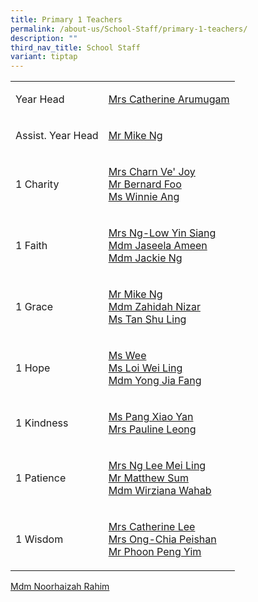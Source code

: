 ```yaml
---
title: Primary 1 Teachers
permalink: /about-us/School-Staff/primary-1-teachers/
description: ""
third_nav_title: School Staff
variant: tiptap
---
```

<table>
<tbody>
<tr>
<td rowspan="1" colspan="1">
<p>Year Head</p>
</td>
<td rowspan="1" colspan="1">
<p><a href="a_catherine@moe.edu.sg" rel="noopener noreferrer nofollow" target="_blank">Mrs Catherine Arumugam</a>
</p>
</td>
</tr>
<tr>
<td rowspan="1" colspan="1">
<p>Assist. Year Head</p>
</td>
<td rowspan="1" colspan="1">
<p><a href="ng_cheong_zsen@moe.edu.sg" rel="noopener noreferrer nofollow" target="_blank">Mr Mike Ng</a>
</p>
</td>
</tr>
<tr>
<td rowspan="1" colspan="1">
<p>1 Charity</p>
</td>
<td rowspan="1" colspan="1">
<p><a href="ong_ve_joy@moe.edu.sg" rel="noopener noreferrer nofollow" target="_blank">Mrs Charn&nbsp;Ve'&nbsp;Joy</a> 
<br><a href="foo_kwee_joo_bernard@moe.edu.sg" rel="noopener noreferrer nofollow" target="_blank">Mr&nbsp;Bernard&nbsp;Foo</a> 
<br><a href="" rel="noopener noreferrer nofollow" target="_blank">Ms Winnie Ang</a>
</p>
</td>
</tr>
<tr>
<td rowspan="1" colspan="1">
<p>1 Faith</p>
</td>
<td rowspan="1" colspan="1">
<p><a href="" rel="noopener noreferrer nofollow" target="_blank">Mrs Ng-Low Yin Siang</a>&nbsp;
<br><a href="" rel="noopener noreferrer nofollow" target="_blank">Mdm Jaseela Ameen</a> 
<br><a href="ng_siew_hong_a@moe.edu.sg" rel="noopener noreferrer nofollow" target="_blank">Mdm Jackie Ng</a>
</p>
</td>
</tr>
<tr>
<td rowspan="1" colspan="1">
<p>1 Grace</p>
</td>
<td rowspan="1" colspan="1">
<p><a href="ng_cheong_zsen@moe.edu.sg" rel="noopener noreferrer nofollow" target="_blank">Mr Mike Ng</a> 
<br><a href="zahidah_mohamed_nizar@moe.edu.sg" rel="noopener noreferrer nofollow" target="_blank">Mdm Zahidah Nizar</a> 
<br><a href="tan_shuling@moe.edu.sg" rel="noopener noreferrer nofollow" target="_blank">Ms&nbsp;Tan Shu Ling</a>
</p>
</td>
</tr>
<tr>
<td rowspan="1" colspan="1">
<p>1 Hope</p>
</td>
<td rowspan="1" colspan="1">
<p><a href="wulandari_sukma_muhammad_rahiman_wee@moe.edu.sg" rel="noopener noreferrer nofollow" target="_blank">Ms Wee</a> 
<br><a href="loi_wei_ling@moe.edu.sg" rel="noopener noreferrer nofollow" target="_blank">Ms Loi&nbsp;Wei Ling</a> 
<br><a href="yong_jia_fang@moe.edu.sg" rel="noopener noreferrer nofollow" target="_blank">Mdm&nbsp;Yong Jia Fang</a>
</p>
</td>
</tr>
<tr>
<td rowspan="1" colspan="1">
<p>1 Kindness</p>
</td>
<td rowspan="1" colspan="1">
<p><a href="pang_xiao_yan@moe.edu.sg" rel="noopener noreferrer nofollow" target="_blank">Ms&nbsp;Pang&nbsp;Xiao Yan</a> 
<br><a href="" rel="noopener noreferrer nofollow" target="_blank">Mrs Pauline Leong</a> 
</p>
</td>
</tr>
<tr>
<td rowspan="1" colspan="1">
<p>1 Patience</p>
</td>
<td rowspan="1" colspan="1">
<p><a href="lee_mei_ling_a@moe.edu.sg" rel="noopener noreferrer nofollow" target="_blank">Mrs Ng Lee&nbsp;Mei Ling</a> 
<br><a href="sum_yoong_lee_matthew@moe.edu.sg" rel="noopener noreferrer nofollow" target="_blank">Mr&nbsp;Matthew&nbsp;Sum</a> 
<br><a href="wirziana_abdul_wahab@moe.edu.sg" rel="noopener noreferrer nofollow" target="_blank">Mdm&nbsp;Wirziana&nbsp;Wahab</a>
</p>
</td>
</tr>
<tr>
<td rowspan="1" colspan="1">
<p>1 Wisdom</p>
</td>
<td rowspan="1" colspan="1">
<p><a href="catherine_lee@moe.edu.sg" rel="noopener noreferrer nofollow" target="_blank">Mrs&nbsp;Catherine Lee</a> 
<br><a href="chia_peishan@moe.edu.sg" rel="noopener noreferrer nofollow" target="_blank">Mrs Ong-Chia&nbsp;Peishan</a> 
<br><a href="phoon_peng_yim@moe.edu.sg" rel="noopener noreferrer nofollow" target="_blank">Mr Phoon Peng Yim</a>
</p>
</td>
</tr>
</tbody>
</table>
<p><a href="" rel="noopener noreferrer nofollow" target="_blank">Mdm&nbsp;Noorhaizah Rahim</a>
</p>